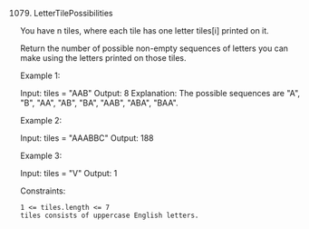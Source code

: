 1079. LetterTilePossibilities

You have n  tiles, where each tile has one letter tiles[i] printed on it.

Return the number of possible non-empty sequences of letters you can make using the letters printed on those tiles.

Example 1:

Input: tiles = "AAB"
Output: 8
Explanation: The possible sequences are "A", "B", "AA", "AB", "BA", "AAB", "ABA", "BAA".

Example 2:

Input: tiles = "AAABBC"
Output: 188

Example 3:

Input: tiles = "V"
Output: 1

Constraints:

    1 <= tiles.length <= 7
    tiles consists of uppercase English letters.
